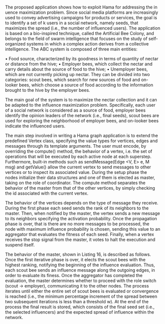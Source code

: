 The proposed application shows how to exploit Hama for addressing the in
uence maximization problem. Since social media platforms are increasingly used to convey advertising campaigns for products or services, the goal is to identify a set of k users in a social network, namely seeds, that maximizes the spread (i.e., the number of influenced users). The application is based on a bio-inspired technique, called the Artificial Bee Colony, and belongs to the field of swarm intelligence that focuses on the study of self-organized systems in which a complex action derives from a collective intelligence. The ABC system is composed of three main entities:

• Food source, characterized by its goodness in terms of quantity of nectar or distance from the hive;
• Employer bees, which collect the nectar and carry details about the source of food to the hive;
• Unemployer bees, which are not currently picking up nectar. They can be divided into two categories: scout bees, which search for new sources of food and on-looker bees, which choose a source of food according to the information brought to the hive by the employer bees.

The main goal of the system is to maximize the nectar collection and it can be adapted to the influence maximization problem. Specifically, each user of a social network is considered as a source of food, employer bees identify the opinion leaders of the network (i.e., final seeds), scout bees are used for exploring the neighborhood of employer bees, and on-looker bees indicate the influenced users.

The main step involved in writing a Hama graph application is to extend the predefined Vertex class, specifying the value types for vertices, edges and messages through its template arguments. The user must encode, by overriding the compute() method, the behavior of a vertex, i.e. the set of operations that will be executed by each active node at each superstep. Furthermore, built-in methods such as sendMessage(Edge <V, E> e, M msg) and getValue() allow the current vertex to send messages to other vertices or to inspect its associated value. During the setup phase the nodes initialize their data structures and one of them is elected as master, taking on the role of coordinator. The compute method separates the behavior of the master from that of the other vertices, by simply checking the id associated with the current vertex.

The behavior of the vertices depends on the type of message they receive. During the first phase each seed sends the rank of its neighbors to the master. Then, when notified by the master, the vertex sends a new message to its neighbors specifying the activation probability. Once the propagation phase is over, that is there are no more messages to be processed, the node with maximum influence probability is chosen, sending this value to an aggregator that evaluates the fitness of each seed. Finally, when a vertex receives the stop signal from the master, it votes to halt the execution and suspend itself.

The behavior of the master, shown in Listing 16, is described as follows. Once the first iterative phase is over, it elects the scout bees with the highest ranking, notifying the beginning of the influence evaluation. Thus, each scout bee sends an influence message along the outgoing edges, in order to evaluate its finess. Once the aggregator has completed the evaluation, the master determines whether to proceed with the role switch (scout -> employer), communicating it to the other nodes. The process iterates until either the entire set of scout bees is evaluated or convergence is reached (i.e., the minimum percentage increment of the spread between two subsequent iterations is less than a threshold w). At the end of the process the final result is stored, which consists of the final seed set (i.e., the selected influencers) and the expected spread of influence within the network.

